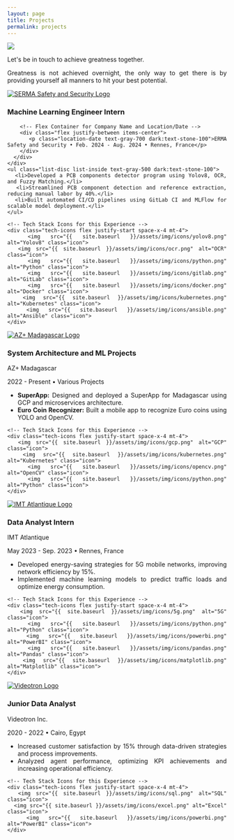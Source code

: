 ```yaml
---
layout: page
title: Projects
permalink: projects
---
```


<div style="text-align: justify">
  <img class="mx-auto !mb-0" src="{{site.baseurl}}/assets/img/card.PNG">
  <p class="!py-0 !mb-0 dark:text-slate-300">Let's be in touch to achieve greatness together.</p>
  <p class="text-gray-500 dark:text-slate-400 !py-0 !mt-0 !text-xs">Greatness is not achieved overnight, the only way to get there is by providing yourself all manners to hit your best potential.</p>
  
<section id="experience" class="my-8">
  <div class="timeline-line"></div> <!-- Blue timeline line -->

  <!-- First Experience -->
  <div class="experience-section">
    <div class="timeline-dot"></div> <!-- Blue timeline dot -->
    <div class="flex items-start">
      <a href="https://www.serma-safety-security.com/en/" target="_blank">
        <img src="{{ site.baseurl }}/assets/img/icons/serma.png" alt="SERMA Safety and Security Logo" class="icon">
      </a>
      <div>
        <h3 class="text-gray-700 dark:text-stone-100">Machine Learning Engineer Intern</h3>

        <!-- Flex Container for Company Name and Location/Date -->
        <div class="flex justify-between items-center">
          <p class="location-date text-gray-700 dark:text-stone-100">ERMA Safety and Security • Feb. 2024 - Aug. 2024 • Rennes, France</p>
        </div>
      </div>
    </div>
    <ul class="list-disc list-inside text-gray-500 dark:text-stone-100">
      <li>Developed a PCB components detector program using Yolov8, OCR, and Fuzzy Matching.</li>
      <li>Streamlined PCB component detection and reference extraction, reducing manual labor by 40%.</li>
      <li>Built automated CI/CD pipelines using GitLab CI and MLFlow for scalable model deployment.</li>
    </ul>

    <!-- Tech Stack Icons for this Experience -->
    <div class="tech-icons flex justify-start space-x-4 mt-4">
      <img src="{{ site.baseurl }}/assets/img/icons/yolov8.png" alt="Yolov8" class="icon">
      <img src="{{ site.baseurl }}/assets/img/icons/ocr.png" alt="OCR" class="icon">
      <img src="{{ site.baseurl }}/assets/img/icons/python.png" alt="Python" class="icon">
      <img src="{{ site.baseurl }}/assets/img/icons/gitlab.png" alt="GitLab" class="icon">
      <img src="{{ site.baseurl }}/assets/img/icons/docker.png" alt="Docker" class="icon">
      <img src="{{ site.baseurl }}/assets/img/icons/kubernetes.png" alt="Kubernetes" class="icon">
      <img src="{{ site.baseurl }}/assets/img/icons/ansible.png" alt="Ansible" class="icon">
    </div>
  </div>

  <!-- Additional Experiences... -->
</section>



  <!-- Third Experience -->
  <div class="experience-section">
    <div class="timeline-dot"></div> <!-- Blue timeline dot -->
    <div class="flex items-start">
      <a href="https://www.azplus.mg/" target="_blank">
        <img src="{{ site.baseurl }}/assets/img/icons/azplus.png" alt="AZ+ Madagascar Logo" class="icon">
      </a>
      <div>
        <h3 class="text-gray-700 dark:text-stone-100">System Architecture and ML Projects</h3>
        <p class="company-name text-gray-700 dark:text-stone-100">AZ+ Madagascar</p>
        <p class="location-date">2022 - Present • Various Projects</p>
      </div>
    </div>
    <ul class="list-disc list-inside text-gray-500 dark:text-stone-100">
      <li><strong>SuperApp:</strong> Designed and deployed a SuperApp for Madagascar using GCP and microservices architecture.</li>
      <li><strong>Euro Coin Recognizer:</strong> Built a mobile app to recognize Euro coins using YOLO and OpenCV.</li>
    </ul>

    <!-- Tech Stack Icons for this Experience -->
    <div class="tech-icons flex justify-start space-x-4 mt-4">
      <img src="{{ site.baseurl }}/assets/img/icons/gcp.png" alt="GCP" class="icon">
      <img src="{{ site.baseurl }}/assets/img/icons/kubernetes.png" alt="Kubernetes" class="icon">
      <img src="{{ site.baseurl }}/assets/img/icons/opencv.png" alt="OpenCV" class="icon">
      <img src="{{ site.baseurl }}/assets/img/icons/python.png" alt="Python" class="icon">
    </div>
  </div>

  <!-- Second Experience -->
  <div class="experience-section">
    <div class="timeline-dot"></div> <!-- Blue timeline dot -->
    <div class="flex items-start">
      <a href="https://www.imt-atlantique.fr/en" target="_blank">
        <img src="{{ site.baseurl }}/assets/img/icons/imt.png" alt="IMT Atlantique Logo" class="icon">
      </a>
      <div>
        <h3 class="text-gray-700 dark:text-stone-100">Data Analyst Intern</h3>
        <p class="company-name text-gray-700 dark:text-stone-100">IMT Atlantique</p>
        <p class="location-date">May 2023 - Sep. 2023 • Rennes, France</p>
      </div>
    </div>
    <ul class="list-disc list-inside text-gray-500 dark:text-stone-100">
      <li>Developed energy-saving strategies for 5G mobile networks, improving network efficiency by 15%.</li>
      <li>Implemented machine learning models to predict traffic loads and optimize energy consumption.</li>
    </ul>

    <!-- Tech Stack Icons for this Experience -->
    <div class="tech-icons flex justify-start space-x-4 mt-4">
      <img src="{{ site.baseurl }}/assets/img/icons/5g.png" alt="5G" class="icon">
      <img src="{{ site.baseurl }}/assets/img/icons/python.png" alt="Python" class="icon">
      <img src="{{ site.baseurl }}/assets/img/icons/powerbi.png" alt="PowerBI" class="icon">
      <img src="{{ site.baseurl }}/assets/img/icons/pandas.png" alt="Pandas" class="icon">
      <img src="{{ site.baseurl }}/assets/img/icons/matplotlib.png" alt="Matplotlib" class="icon">
    </div>
  </div>



  <!-- Fourth Experience -->
  <div class="experience-section">
    <div class="timeline-dot"></div> <!-- Blue timeline dot -->
    <div class="flex items-start">
      <a href="https://www.videotron.com/en" target="_blank">
        <img src="{{ site.baseurl }}/assets/img/icons/videotron.png" alt="Videotron Logo" class="icon">
      </a>
      <div>
        <h3 class="text-gray-700 dark:text-stone-100">Junior Data Analyst</h3>
        <p class="company-name text-gray-700 dark:text-stone-100">Videotron Inc.</p>
        <p class="location-date">2020 - 2022 • Cairo, Egypt</p>
      </div>
    </div>
    <ul class="list-disc list-inside text-gray-500 dark:text-stone-100">
      <li>Increased customer satisfaction by 15% through data-driven strategies and process improvements.</li>
      <li>Analyzed agent performance, optimizing KPI achievements and increasing operational efficiency.</li>
    </ul>

    <!-- Tech Stack Icons for this Experience -->
    <div class="tech-icons flex justify-start space-x-4 mt-4">
      <img src="{{ site.baseurl }}/assets/img/icons/sql.png" alt="SQL" class="icon">
      <img src="{{ site.baseurl }}/assets/img/icons/excel.png" alt="Excel" class="icon">
      <img src="{{ site.baseurl }}/assets/img/icons/powerbi.png" alt="PowerBI" class="icon">
    </div>
  </div>
</section>


</div>

